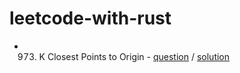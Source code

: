 # leetcode-with-rust

- 973. K Closest Points to Origin - [question][lc.973.question] / [solution][lc.973.solution]


[lc.973.question]: https://leetcode.com/problems/k-closest-points-to-origin/
[lc.973.solution]: https://github.com/wtlin1228/leetcode-with-rust/blob/master/src/questions/k_closest_points_to_origin.rs
